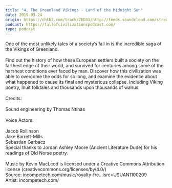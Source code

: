 ```yaml
---
title: "4. The Greenland Vikings - Land of the Midnight Sun"
date: 2019-03-24
origin: https://chtbl.com/track/7ED31/http://feeds.soundcloud.com/stream/595152159-fallofcivilizations-4-the-greenland-vikings-land-of-the-midnight-sun.mp3
podcast: https://fallofcivilizationspodcast.com/
type: podcast
---
```


One of the most unlikely tales of a society’s fall in is the incredible saga of the Vikings of Greenland. <br /><br />Find out the history of how these European settlers built a society on the farthest edge of their world, and survived for centuries among some of the harshest conditions ever faced by man. Discover how this civilization was able to overcome the odds for so long, and examine the evidence about what happened to cause its final and mysterious collapse. Including Viking poetry, Inuit folktales and thousands upon thousands of walrus.<br /><br />Credits:<br /><br />Sound engineering by Thomas Ntinas<br /><br />Voice Actors:<br /><br />Jacob Rollinson<br />Jake Barrett-Mills<br />Sebastian Garbacz<br />Special thanks to Jordan Ashley Moore (Ancient Literature Dude) for his readings of Old Norse poetry.<br /><br />Music by Kevin MacLeod is licensed under a Creative Commons Attribution license (creativecommons.org/licenses/by/4.0/)<br />Source: incompetech.com/music/royalty-fre…isrc&#61;USUAN1100209<br />Artist: incompetech.com/